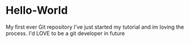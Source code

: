 # Hello-World
My first ever Git repository
I've just started my tutorial and im loving the process. I'd LOVE to be a git developer in future 

